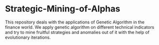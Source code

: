 # Strategic-Mining-of-Alphas

This repository deals with the applications of Genetic Algorithm in the finance world. We apply genetic algorithm on different technical indicators and try to mine fruitful strategies and anomalies out of it with the help of evolutionary iterations.
